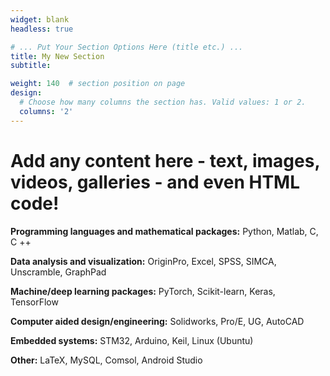 ```yaml
---
widget: blank
headless: true

# ... Put Your Section Options Here (title etc.) ...
title: My New Section
subtitle:

weight: 140  # section position on page
design:
  # Choose how many columns the section has. Valid values: 1 or 2.
  columns: '2'
---
```


# Add any content here - text, images, videos, galleries - and even HTML code!

**Programming languages and mathematical packages:** Python, Matlab, C, C ++

**Data analysis and visualization:** OriginPro, Excel, SPSS, SIMCA, Unscramble, GraphPad

**Machine/deep learning packages:** PyTorch, Scikit-learn, Keras, TensorFlow

**Computer aided design/engineering:** Solidworks, Pro/E, UG, AutoCAD

**Embedded systems:** STM32, Arduino, Keil, Linux (Ubuntu)

**Other:** LaTeX, MySQL, Comsol, Android Studio

